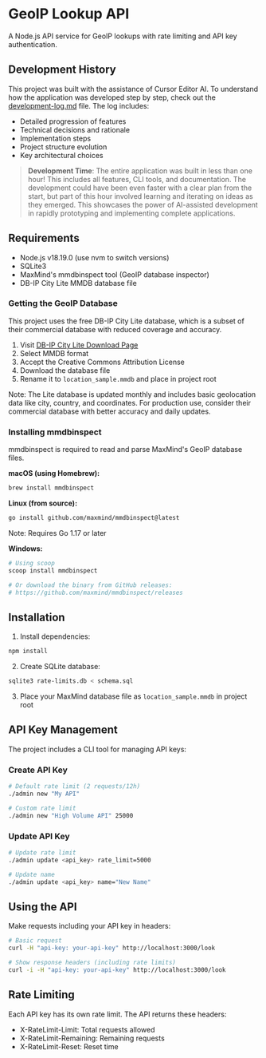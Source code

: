# GeoIP Lookup API

A Node.js API service for GeoIP lookups with rate limiting and API key authentication.

## Development History

This project was built with the assistance of Cursor Editor AI. To understand how the application was developed step by step, check out the [development-log.md](development-log.md) file. The log includes:

- Detailed progression of features
- Technical decisions and rationale
- Implementation steps
- Project structure evolution
- Key architectural choices

> **Development Time**: The entire application was built in less than one hour! This includes all features, CLI tools, and documentation. The development could have been even faster with a clear plan from the start, but part of this hour involved learning and iterating on ideas as they emerged. This showcases the power of AI-assisted development in rapidly prototyping and implementing complete applications.

## Requirements

- Node.js v18.19.0 (use nvm to switch versions)
- SQLite3
- MaxMind's mmdbinspect tool (GeoIP database inspector)
- DB-IP City Lite MMDB database file

### Getting the GeoIP Database

This project uses the free DB-IP City Lite database, which is a subset of their commercial database with reduced coverage and accuracy.

1. Visit [DB-IP City Lite Download Page](https://db-ip.com/db/download/ip-to-city-lite)
2. Select MMDB format
3. Accept the Creative Commons Attribution License
4. Download the database file
5. Rename it to `location_sample.mmdb` and place in project root

Note: The Lite database is updated monthly and includes basic geolocation data like city, country, and coordinates. For production use, consider their commercial database with better accuracy and daily updates.

### Installing mmdbinspect

mmdbinspect is required to read and parse MaxMind's GeoIP database files.

**macOS (using Homebrew):**

```bash
brew install mmdbinspect
```

**Linux (from source):**

```bash
go install github.com/maxmind/mmdbinspect@latest
```

Note: Requires Go 1.17 or later

**Windows:**

```bash
# Using scoop
scoop install mmdbinspect

# Or download the binary from GitHub releases:
# https://github.com/maxmind/mmdbinspect/releases
```

## Installation

1. Install dependencies:

```bash
npm install
```

2. Create SQLite database:

```bash
sqlite3 rate-limits.db < schema.sql
```

3. Place your MaxMind database file as `location_sample.mmdb` in project root

## API Key Management

The project includes a CLI tool for managing API keys:

### Create API Key

```bash
# Default rate limit (2 requests/12h)
./admin new "My API"

# Custom rate limit
./admin new "High Volume API" 25000
```

### Update API Key

```bash
# Update rate limit
./admin update <api_key> rate_limit=5000

# Update name
./admin update <api_key> name="New Name"
```

## Using the API

Make requests including your API key in headers:

```bash
# Basic request
curl -H "api-key: your-api-key" http://localhost:3000/look

# Show response headers (including rate limits)
curl -i -H "api-key: your-api-key" http://localhost:3000/look
```

## Rate Limiting

Each API key has its own rate limit. The API returns these headers:

- X-RateLimit-Limit: Total requests allowed
- X-RateLimit-Remaining: Remaining requests
- X-RateLimit-Reset: Reset time
